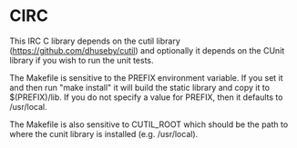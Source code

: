 CIRC
====

This IRC C library depends on the cutil library (https://github.com/dhuseby/cutil) and optionally it depends on the CUnit library if you wish to run the unit tests.

The Makefile is sensitive to the PREFIX environment variable.  If you set it and then run "make install" it will build the static library and copy it to $(PREFIX)/lib.  If you do not specify a value for PREFIX, then it defaults to /usr/local.

The Makefile is also sensitive to CUTIL_ROOT which should be the path to where  the cunit library is installed (e.g. /usr/local).
